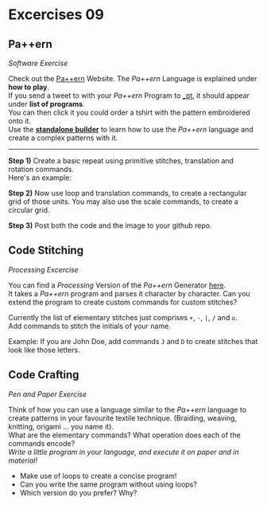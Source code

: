 # Excercises 09

## Pa++ern ##

*Software Exercise*

Check out the [Pa++ern](http://www.rzm-dev.com/pattern/) Website. The *Pa++ern* Language is explained under **how to play**.  
If you send a tweet to with your *Pa++ern* Program to [_pt](http://twitter.com/_pt),
it should appear under **list of programs**.  
You can then click it you could order a tshirt with the pattern embroidered onto it.  
Use the **[standalone builder](http://www.rzm-dev.com/pattern/standaloneBuilder.html)** to learn how to use the *Pa++ern* language and create a complex patterns with it.

---

**Step 1)**
Create a basic repeat using primitive stitches, translation and rotation commands.  
Here's an example:
    
**Step 2)** Now use loop and translation commands, to create a rectangular grid of those units. You may also use the scale commands, to create a circular grid.

**Step 3)** Post both the code and the image to your github repo.


## Code Stitching ##

*Processing Excercise*

You can find a *Processing* Version of the *Pa++ern* Generator [here](/demos/processing/CodeStitching).  
It takes a *Pa++ern* program and parses it character by character.
Can you extend the program to create custom commands for custom stitches?  

Currently the list of elementary stitches just comprises `+`, `-`, `|`, `/` and `o`.  
Add commands to stitch the initials of your name.

Example: If you are John Doe, add commands `J` and `D` to create stitches that look like those letters.


## Code Crafting ##

*Pen and Paper Exercise*

Think of how you can use a language similar to the *Pa++ern* language to create patterns in your favourite textile technique. (Braiding, weaving, knitting, origami ... you name it).  
What are the elementary commands? What operation does each of the commands encode?  
*Write a little program in your language, and execute it on paper and in material!*

- Make use of loops to create a concise program!  
- Can you write the same program without using loops?  
- Which version do you prefer? Why?




